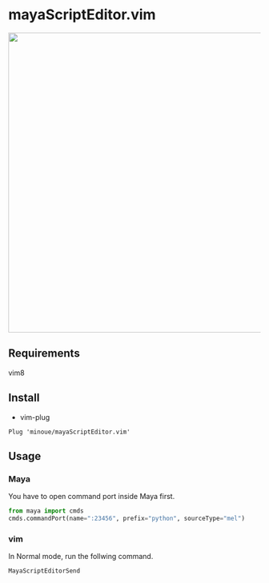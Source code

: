 # mayaScriptEditor.vim

<img src="https://github.com/minoue/mayaScriptEditor.vim/blob/media/images/preview.gif" width="600">

## Requirements
vim8


## Install
* vim-plug  
```
Plug 'minoue/mayaScriptEditor.vim'
```

## Usage
### Maya
You have to open command port inside Maya first.

```python
from maya import cmds
cmds.commandPort(name=":23456", prefix="python", sourceType="mel")
```

### vim

In Normal mode, run the follwing command.

```
MayaScriptEditorSend
```

